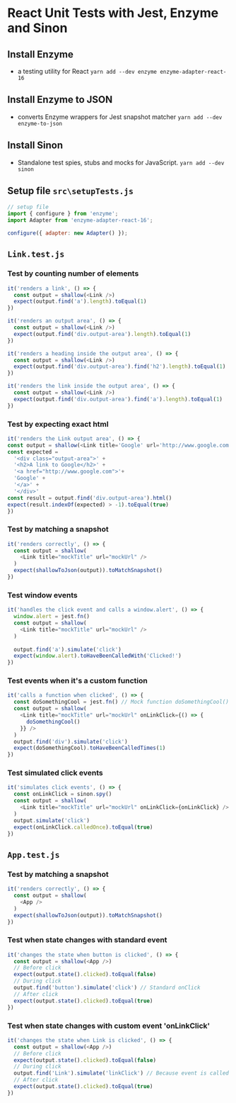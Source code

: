 # React Unit Tests with Jest, Enzyme and Sinon

## Install Enzyme
- a testing utility for React
`yarn add --dev enzyme enzyme-adapter-react-16`

## Install Enzyme to JSON
- converts Enzyme wrappers for Jest snapshot matcher
`yarn add --dev enzyme-to-json`

## Install Sinon
- Standalone test spies, stubs and mocks for JavaScript. 
`yarn add --dev sinon`

## Setup file `src\setupTests.js`
```javascript
// setup file
import { configure } from 'enzyme';
import Adapter from 'enzyme-adapter-react-16';

configure({ adapter: new Adapter() });
```

## `Link.test.js`

### Test by counting number of elements
```javascript
it('renders a link', () => {
  const output = shallow(<Link />)
  expect(output.find('a').length).toEqual(1)
})

it('renders an output area', () => {
  const output = shallow(<Link />)
  expect(output.find('div.output-area').length).toEqual(1)
})

it('renders a heading inside the output area', () => {
  const output = shallow(<Link />)
  expect(output.find('div.output-area').find('h2').length).toEqual(1)
})

it('renders the link inside the output area', () => {
  const output = shallow(<Link />)
  expect(output.find('div.output-area').find('a').length).toEqual(1)
})
```

### Test by expecting exact html
```javascript
it('renders the Link output area', () => {
const output = shallow(<Link title='Google' url='http://www.google.com'/>)
const expected =
  '<div class="output-area">' +
  '<h2>A link to Google</h2>' +
  '<a href="http://www.google.com">'+
  'Google' +
  '</a>' +
  '</div>'
const result = output.find('div.output-area').html()
expect(result.indexOf(expected) > -1).toEqual(true)
})
```

### Test by matching a snapshot
```javascript
it('renders correctly', () => {
  const output = shallow(
    <Link title="mockTitle" url="mockUrl" />
  )
  expect(shallowToJson(output)).toMatchSnapshot()
})
```

### Test window events
```javascript
it('handles the click event and calls a window.alert', () => {
  window.alert = jest.fn()
  const output = shallow(
    <Link title="mockTitle" url="mockUrl" />
  )
  
  output.find('a').simulate('click')
  expect(window.alert).toHaveBeenCalledWith('Clicked!')
})
```

### Test events when it's a custom function
```javascript
it('calls a function when clicked', () => {
  const doSomethingCool = jest.fn() // Mock function doSomethingCool()
  const output = shallow(
    <Link title="mockTitle" url="mockUrl" onLinkClick={() => {
      doSomethingCool()
    }} />
  )
  output.find('div').simulate('click')
  expect(doSomethingCool).toHaveBeenCalledTimes(1)
})
```

### Test simulated click events
```javascript
it('simulates click events', () => {
  const onLinkClick = sinon.spy()
  const output = shallow(
    <Link title="mockTitle" url="mockUrl" onLinkClick={onLinkClick} />
  )
  output.simulate('click')
  expect(onLinkClick.calledOnce).toEqual(true)
})
```

## `App.test.js`

### Test by matching a snapshot
```javascript
it('renders correctly', () => {
  const output = shallow(
    <App />
  )
  expect(shallowToJson(output)).toMatchSnapshot()
})
```

### Test when state changes with standard event
```javascript
it('changes the state when button is clicked', () => {
  const output = shallow(<App />)
  // Before click
  expect(output.state().clicked).toEqual(false)
  // During click
  output.find('button').simulate('click') // Standard onClick
  // After click
  expect(output.state().clicked).toEqual(true)
})
```

### Test when state changes with custom event 'onLinkClick'
```javascript
it('changes the state when Link is clicked', () => {
  const output = shallow(<App />)
  // Before click
  expect(output.state().clicked).toEqual(false)
  // During click
  output.find('Link').simulate('linkClick') // Because event is called onLinkClick
  // After click
  expect(output.state().clicked).toEqual(true)
})
```